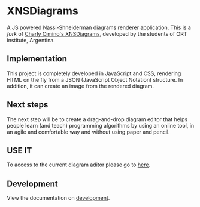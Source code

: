 # XNSDiagrams

A JS powered Nassi-Shneiderman diagrams renderer application. This is a *fork* of [Charly Cimino's XNSDiagrams](https://github.com/CharlyCimino/XNSDiagrams), developed by the students of ORT institute, Argentina.

## Implementation

This project is completely developed in JavaScript and CSS, rendering HTML on the fly from a JSON (JavaScript Object Notation) structure.
In addition, it can create an image from the rendered diagram.

## Next steps

The next step will be to create a drag-and-drop diagram editor that helps people learn (and teach) programming algorithms by using an online tool, in an agile and comfortable way and without using paper and pencil.

## USE IT

To access to the current diagram aditor please go to <a href="https://axxonita.github.io/XNSDiagrams/">here</a>.

## Development

View the documentation on [development](docs/development).

